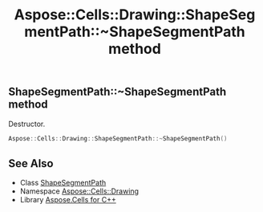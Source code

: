 ﻿---
title: Aspose::Cells::Drawing::ShapeSegmentPath::~ShapeSegmentPath method
linktitle: ~ShapeSegmentPath
second_title: Aspose.Cells for C++ API Reference
description: 'Aspose::Cells::Drawing::ShapeSegmentPath::~ShapeSegmentPath method. Destructor in C++.'
type: docs
weight: 200
url: /cpp/aspose.cells.drawing/shapesegmentpath/~shapesegmentpath/
---
## ShapeSegmentPath::~ShapeSegmentPath method


Destructor.

```cpp
Aspose::Cells::Drawing::ShapeSegmentPath::~ShapeSegmentPath()
```

## See Also

* Class [ShapeSegmentPath](../)
* Namespace [Aspose::Cells::Drawing](../../)
* Library [Aspose.Cells for C++](../../../)
